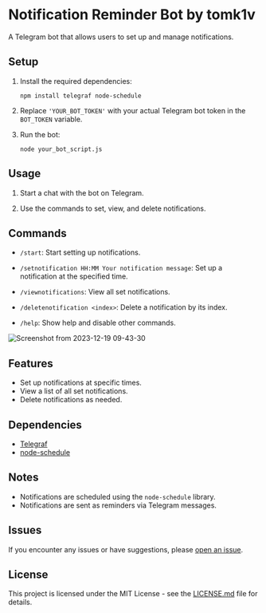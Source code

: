 # Notification Reminder Bot by tomk1v

A Telegram bot that allows users to set up and manage notifications.

## Setup

1. Install the required dependencies:

    ```
    npm install telegraf node-schedule
    ```

2. Replace `'YOUR_BOT_TOKEN'` with your actual Telegram bot token in the `BOT_TOKEN` variable.

3. Run the bot:

    ```
    node your_bot_script.js
    ```
    
## Usage

1. Start a chat with the bot on Telegram.

2. Use the commands to set, view, and delete notifications.

## Commands

- `/start`: Start setting up notifications.

- `/setnotification HH:MM Your notification message`: Set up a notification at the specified time.

- `/viewnotifications`: View all set notifications.

- `/deletenotification <index>`: Delete a notification by its index.

- `/help`: Show help and disable other commands.

![Screenshot from 2023-12-19 09-43-30](https://github.com/tomk1v/notification-reminder-telegram-bot/assets/91790934/46b79019-74f2-46bc-ab7c-3e8ea87dbe71)

## Features

- Set up notifications at specific times.
- View a list of all set notifications.
- Delete notifications as needed.

## Dependencies

- [Telegraf](https://telegraf.js.org/)
- [node-schedule](https://www.npmjs.com/package/node-schedule)

## Notes

- Notifications are scheduled using the `node-schedule` library.
- Notifications are sent as reminders via Telegram messages.

## Issues

If you encounter any issues or have suggestions, please [open an issue](https://github.com/tomk1v/notification-reminder-telegram-bot/issues).

## License

This project is licensed under the MIT License - see the [LICENSE.md](LICENSE.md) file for details.
